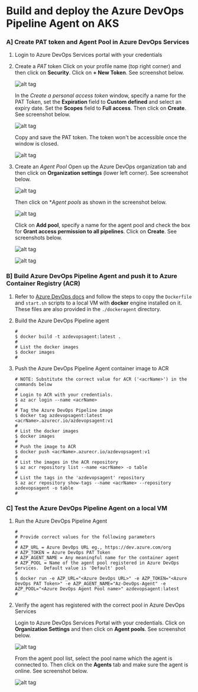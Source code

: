 # Build and deploy the Azure DevOps Pipeline Agent on AKS

### A] Create PAT token and Agent Pool in Azure DevOps Services
1. Login to Azure DevOps Services portal with your credentials

2. Create a *PAT* token
   Click on your profile name (top right corner) and then click on **Security**.  Click on **+ New Token**. See screenshot below.

   ![alt tag](./images/A-01.PNG)

   In the *Create a personal access token* window, specify a name for the PAT Token, set the **Expiration** field to **Custom defined** and select an expiry date.  Set the **Scopes** field to **Full access**.  Then click on **Create**.  See screenshot below.

   ![alt tag](./images/A-02.PNG)

   Copy and save the PAT token.  The token won't be accessible once the window is closed.

   ![alt tag](./images/A-03.PNG)

2. Create an *Agent Pool*
   Open up the Azure DevOps organization tab and then click on **Organization settings** (lower left corner).  See screenshot below.   

   ![alt tag](./images/A-04.PNG)

   Then click on **Agent pools* as shown in the screenshot below.

   ![alt tag](./images/A-05.PNG)

   Click on **Add pool**, specify a name for the agent pool and check the box for **Grant access permission to all pipelines**.  Click on **Create**.  See screenshots below.

   ![alt tag](./images/A-06.PNG)

   ![alt tag](./images/A-07.PNG)

### B] Build Azure DevOps Pipeline Agent and push it to Azure Container Registry (ACR)
1. Refer to [Azure DevOps docs](https://docs.microsoft.com/en-us/azure/devops/pipelines/agents/docker?view=azure-devops) and follow the steps to copy the `Dockerfile` and `start.sh` scripts to a local VM with **docker** engine installed on it.  These files are also provided in the `./dockeragent` directory.

2. Build the Azure DevOps Pipeline agent

   ```
   #
   $ docker build -t azdevopsagent:latest .
   #
   # List the docker images
   $ docker images
   #
   ```

3. Push the Azure DevOps Pipeline Agent container image to ACR

   ```
   # NOTE: Substitute the correct value for ACR ('<acrName>') in the commands below
   #
   # Login to ACR with your credentials.
   $ az acr login --name <acrName>
   #
   # Tag the Azure DevOps Pipeline image 
   $ docker tag azdevopsagent:latest <acrName>.azurecr.io/azdevopsagent:v1
   #
   # List the docker images
   $ docker images
   #
   # Push the image to ACR
   $ docker push <acrName>.azurecr.io/azdevopsagent:v1
   #
   # List the images in the ACR repository
   $ az acr repository list --name <acrName> -o table
   #
   # List the tags in the 'azdevopsagent' repository
   $ az acr repository show-tags --name <acrName> --repository azdevopsagent -o table
   #
   ```

### C] Test the Azure DevOps Pipeline Agent on a local VM
1. Run the Azure DevOps Pipeline Agent
   
   ```
   #
   # Provide correct values for the following parameters
   #
   # AZP_URL = Azure DevOps URL eg., https://dev.azure.com/org
   # AZP_TOKEN = Azure DevOps PAT Token
   # AZP_AGENT_NAME = Any meaningful name for the container agent
   # AZP_POOL = Name of the agent pool registered in Azure DevOps Services.  Default value is 'Default' pool
   #
   $ docker run -e AZP_URL="<Azure DevOps URL>" -e AZP_TOKEN="<Azure DevOps PAT Token>" -e AZP_AGENT_NAME="Az-DevOps-Agent" -e AZP_POOL="<Azure DevOps Agent Pool name>" azdevopsagent:latest
   #
   ```

2. Verify the agent has registered with the correct pool in Azure DevOps Services

   Login to Azure DevOps Services Portal with your credentials.  Click on **Organization Settings** and then click on **Agent pools**.  See screenshot below.

   ![alt tag](./images/C-01.png)

   From the agent pool list, select the pool name which the agent is connected to.  Then click on the **Agents** tab and make sure the agent is online.  See screenshot below. 

   ![alt tag](./images/C-01.png)
